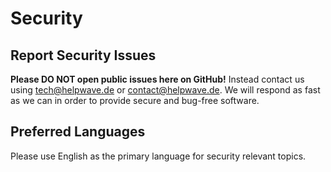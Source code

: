 # Security

## Report Security Issues
**Please DO NOT open public issues here on GitHub!**
Instead contact us using [tech@helpwave.de](mailto:tech@helpwave.de) or [contact@helpwave.de](mailto:contact@helpwave.de).
We will respond as fast as we can in order to provide secure and bug-free software.

## Preferred Languages
Please use English as the primary language for security relevant topics.
